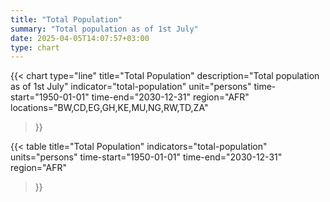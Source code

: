 ```yaml
---
title: "Total Population"
summary: "Total population as of 1st July"
date: 2025-04-05T14:07:57+03:00
type: chart
---
```


{{< chart
    type="line"
    title="Total Population"
    description="Total population as of 1st July"
    indicator="total-population"
    unit="persons"
    time-start="1950-01-01"
    time-end="2030-12-31"
    region="AFR"
    locations="BW,CD,EG,GH,KE,MU,NG,RW,TD,ZA"
>}}

{{< table
    title="Total Population"
    indicators="total-population"
    units="persons"
    time-start="1950-01-01"
    time-end="2030-12-31"
    region="AFR"
>}}
